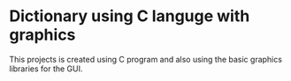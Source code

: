 # Dictionary using C languge with graphics

This projects is created using C program and also using the basic graphics libraries for the GUI.
